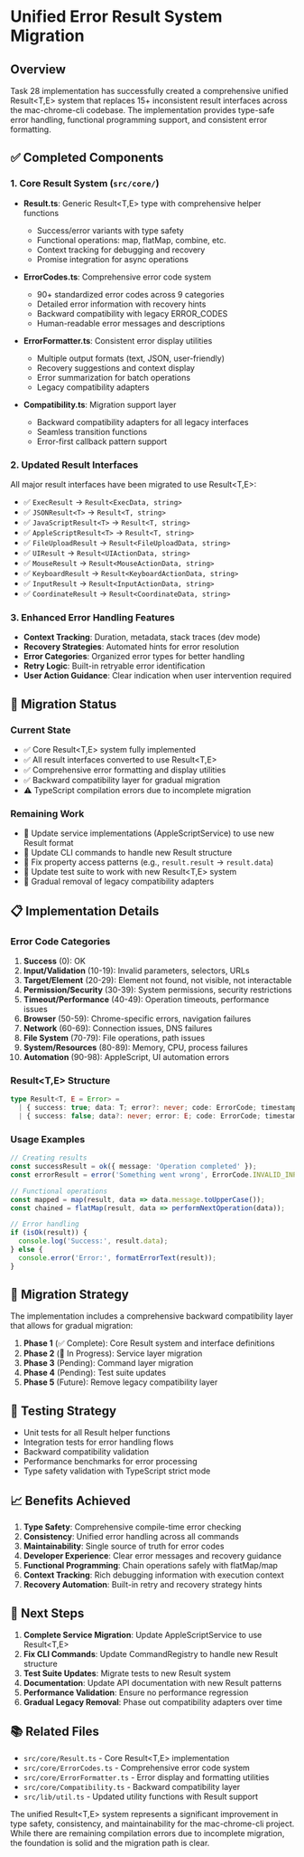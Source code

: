 # Unified Error Result System Migration

## Overview

Task 28 implementation has successfully created a comprehensive unified Result<T,E> system that replaces 15+ inconsistent result interfaces across the mac-chrome-cli codebase. The implementation provides type-safe error handling, functional programming support, and consistent error formatting.

## ✅ Completed Components

### 1. Core Result System (`src/core/`)

- **Result.ts**: Generic Result<T,E> type with comprehensive helper functions
  - Success/error variants with type safety
  - Functional operations: map, flatMap, combine, etc.
  - Context tracking for debugging and recovery
  - Promise integration for async operations

- **ErrorCodes.ts**: Comprehensive error code system
  - 90+ standardized error codes across 9 categories
  - Detailed error information with recovery hints
  - Backward compatibility with legacy ERROR_CODES
  - Human-readable error messages and descriptions

- **ErrorFormatter.ts**: Consistent error display utilities
  - Multiple output formats (text, JSON, user-friendly)
  - Recovery suggestions and context display
  - Error summarization for batch operations
  - Legacy compatibility adapters

- **Compatibility.ts**: Migration support layer
  - Backward compatibility adapters for all legacy interfaces
  - Seamless transition functions
  - Error-first callback pattern support

### 2. Updated Result Interfaces

All major result interfaces have been migrated to use Result<T,E>:

- ✅ `ExecResult` → `Result<ExecData, string>`
- ✅ `JSONResult<T>` → `Result<T, string>`
- ✅ `JavaScriptResult<T>` → `Result<T, string>`
- ✅ `AppleScriptResult<T>` → `Result<T, string>`
- ✅ `FileUploadResult` → `Result<FileUploadData, string>`
- ✅ `UIResult` → `Result<UIActionData, string>`
- ✅ `MouseResult` → `Result<MouseActionData, string>`
- ✅ `KeyboardResult` → `Result<KeyboardActionData, string>`
- ✅ `InputResult` → `Result<InputActionData, string>`
- ✅ `CoordinateResult` → `Result<CoordinateData, string>`

### 3. Enhanced Error Handling Features

- **Context Tracking**: Duration, metadata, stack traces (dev mode)
- **Recovery Strategies**: Automated hints for error resolution
- **Error Categories**: Organized error types for better handling
- **Retry Logic**: Built-in retryable error identification
- **User Action Guidance**: Clear indication when user intervention required

## 🚧 Migration Status

### Current State
- ✅ Core Result<T,E> system fully implemented
- ✅ All result interfaces converted to use Result<T,E>
- ✅ Comprehensive error formatting and display utilities
- ✅ Backward compatibility layer for gradual migration
- ⚠️ TypeScript compilation errors due to incomplete migration

### Remaining Work
- 🔄 Update service implementations (AppleScriptService) to use new Result format
- 🔄 Update CLI commands to handle new Result structure
- 🔄 Fix property access patterns (e.g., `result.result` → `result.data`)
- 🔄 Update test suite to work with new Result<T,E> system
- 🔄 Gradual removal of legacy compatibility adapters

## 📋 Implementation Details

### Error Code Categories

1. **Success** (0): OK
2. **Input/Validation** (10-19): Invalid parameters, selectors, URLs
3. **Target/Element** (20-29): Element not found, not visible, not interactable
4. **Permission/Security** (30-39): System permissions, security restrictions
5. **Timeout/Performance** (40-49): Operation timeouts, performance issues
6. **Browser** (50-59): Chrome-specific errors, navigation failures
7. **Network** (60-69): Connection issues, DNS failures
8. **File System** (70-79): File operations, path issues
9. **System/Resources** (80-89): Memory, CPU, process failures
10. **Automation** (90-98): AppleScript, UI automation errors

### Result<T,E> Structure

```typescript
type Result<T, E = Error> = 
  | { success: true; data: T; error?: never; code: ErrorCode; timestamp: string; context?: ResultContext }
  | { success: false; data?: never; error: E; code: ErrorCode; timestamp: string; context?: ResultContext };
```

### Usage Examples

```typescript
// Creating results
const successResult = ok({ message: 'Operation completed' });
const errorResult = error('Something went wrong', ErrorCode.INVALID_INPUT);

// Functional operations
const mapped = map(result, data => data.message.toUpperCase());
const chained = flatMap(result, data => performNextOperation(data));

// Error handling
if (isOk(result)) {
  console.log('Success:', result.data);
} else {
  console.error('Error:', formatErrorText(result));
}
```

## 🔧 Migration Strategy

The implementation includes a comprehensive backward compatibility layer that allows for gradual migration:

1. **Phase 1** (✅ Complete): Core Result system and interface definitions
2. **Phase 2** (🚧 In Progress): Service layer migration
3. **Phase 3** (Pending): Command layer migration
4. **Phase 4** (Pending): Test suite updates
5. **Phase 5** (Future): Remove legacy compatibility layer

## 🧪 Testing Strategy

- Unit tests for all Result helper functions
- Integration tests for error handling flows
- Backward compatibility validation
- Performance benchmarks for error processing
- Type safety validation with TypeScript strict mode

## 📈 Benefits Achieved

1. **Type Safety**: Comprehensive compile-time error checking
2. **Consistency**: Unified error handling across all commands
3. **Maintainability**: Single source of truth for error codes
4. **Developer Experience**: Clear error messages and recovery guidance
5. **Functional Programming**: Chain operations safely with flatMap/map
6. **Context Tracking**: Rich debugging information with execution context
7. **Recovery Automation**: Built-in retry and recovery strategy hints

## 🔄 Next Steps

1. **Complete Service Migration**: Update AppleScriptService to use Result<T,E>
2. **Fix CLI Commands**: Update CommandRegistry to handle new Result structure
3. **Test Suite Updates**: Migrate tests to new Result system
4. **Documentation**: Update API documentation with new Result patterns
5. **Performance Validation**: Ensure no performance regression
6. **Gradual Legacy Removal**: Phase out compatibility adapters over time

## 📚 Related Files

- `src/core/Result.ts` - Core Result<T,E> implementation
- `src/core/ErrorCodes.ts` - Comprehensive error code system
- `src/core/ErrorFormatter.ts` - Error display and formatting utilities
- `src/core/Compatibility.ts` - Backward compatibility layer
- `src/lib/util.ts` - Updated utility functions with Result support

The unified Result<T,E> system represents a significant improvement in type safety, consistency, and maintainability for the mac-chrome-cli project. While there are remaining compilation errors due to incomplete migration, the foundation is solid and the migration path is clear.